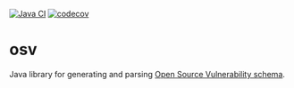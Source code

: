 [![Java CI](https://github.com/ryru/osv/actions/workflows/main.yml/badge.svg)](https://github.com/ryru/osv/actions/workflows/main.yml)
[![codecov](https://codecov.io/gh/ryru/osv/branch/master/graph/badge.svg?token=RX64DVFBHS)](https://codecov.io/gh/ryru/osv)

# osv

Java library for generating and
parsing [Open Source Vulnerability schema](https://github.com/ossf/osv-schema).
